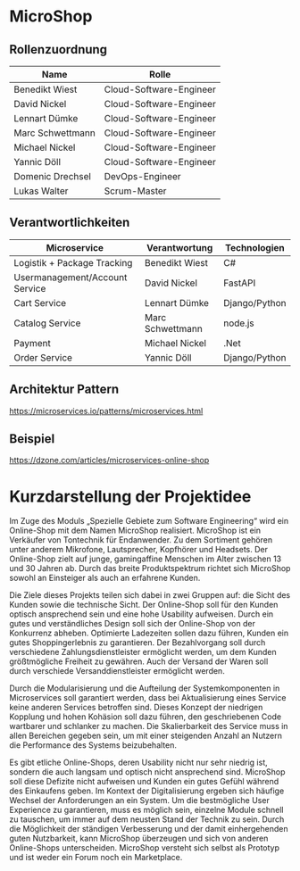 # MicroShop 

## Rollenzuordnung
|  Name | Rolle  |
| ------------ | ------------ |
|Benedikt Wiest| Cloud-Software-Engineer |
|David Nickel| Cloud-Software-Engineer |
|Lennart Dümke| Cloud-Software-Engineer |
|Marc Schwettmann| Cloud-Software-Engineer |
|Michael Nickel| Cloud-Software-Engineer |
|Yannic Döll| Cloud-Software-Engineer |
|Domenic Drechsel|DevOps-Engineer|
|Lukas Walter|Scrum-Master|

## Verantwortlichkeiten

|  Microservice | Verantwortung  | Technologien  |
| ------------ | ------------ | ------------ |
| Logistik + Package Tracking  | Benedikt Wiest  | C# |
| Usermanagement/Account Service  | David Nickel  | FastAPI  |
| Cart Service  | Lennart Dümke  | Django/Python |
| Catalog Service  | Marc Schwettmann  | node.js |
| Payment  | Michael Nickel  | .Net  |
| Order Service  | Yannic Döll | Django/Python |

## Architektur Pattern
https://microservices.io/patterns/microservices.html

## Beispiel
https://dzone.com/articles/microservices-online-shop


# Kurzdarstellung der Projektidee

Im Zuge des Moduls „Spezielle Gebiete zum Software Engineering“ wird ein Online-Shop mit dem Namen MicroShop realisiert. MicroShop ist ein Verkäufer von Tontechnik für Endanwender. Zu dem Sortiment gehören unter anderem Mikrofone, Lautsprecher, Kopfhörer und Headsets. Der Online-Shop zielt auf junge, gamingaffine Menschen im Alter zwischen 13 und 30 Jahren ab. Durch das breite Produktspektrum richtet sich MicroShop sowohl an Einsteiger als auch an erfahrene Kunden.

Die Ziele dieses Projekts teilen sich dabei in zwei Gruppen auf: die Sicht des Kunden sowie die technische Sicht. Der Online-Shop soll für den Kunden optisch ansprechend sein und eine hohe Usability aufweisen. Durch ein gutes und verständliches Design soll sich der Online-Shop von der Konkurrenz abheben. Optimierte Ladezeiten sollen dazu führen, Kunden ein gutes Shoppingerlebnis zu garantieren. Der Bezahlvorgang soll durch verschiedene Zahlungsdienstleister ermöglicht werden, um dem Kunden größtmögliche Freiheit zu gewähren. Auch der Versand der Waren soll durch verschiede Versanddienstleister ermöglicht werden. 

Durch die Modularisierung und die Aufteilung der Systemkomponenten in Microservices soll garantiert werden, dass bei Aktualisierung eines Service keine anderen Services betroffen sind. Dieses Konzept der niedrigen Kopplung und hohen Kohäsion soll dazu führen, den geschriebenen Code wartbarer und schlanker zu machen. Die Skalierbarkeit des Service muss in allen Bereichen gegeben sein, um mit einer steigenden Anzahl an Nutzern die Performance des Systems beizubehalten. 

Es gibt etliche Online-Shops, deren Usability nicht nur sehr niedrig ist, sondern die auch langsam und optisch nicht ansprechend sind. MicroShop soll diese Defizite nicht aufweisen und Kunden ein gutes Gefühl während des Einkaufens geben. Im Kontext der Digitalisierung ergeben sich häufige Wechsel der Anforderungen an ein System. Um die bestmögliche User Experience zu garantieren, muss es möglich sein, einzelne Module schnell zu tauschen, um immer auf dem neusten Stand der Technik zu sein. Durch die Möglichkeit der ständigen Verbesserung und der damit einhergehenden guten Nutzbarkeit, kann MicroShop überzeugen und sich von anderen Online-Shops unterscheiden. MicroShop versteht sich selbst als Prototyp und ist weder ein Forum noch ein Marketplace.



